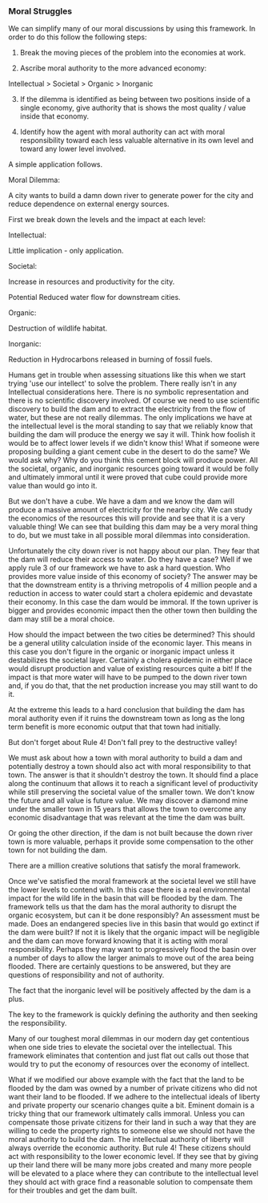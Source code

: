 
### Moral Struggles

We can simplify many of our moral discussions by using this framework. In order to do this follow the following steps:

1. Break the moving pieces of the problem into the economies at work.

2. Ascribe moral authority to the more advanced economy:

Intellectual > Societal > Organic > Inorganic

3. If the dilemma is identified as being between two positions inside of a single economy, give authority that is shows the most quality / value inside that economy.

4. Identify how the agent with moral authority can act with moral responsibility toward each less valuable alternative in its own level and toward any lower level involved.

A simple application follows.

Moral Dilemma:

A city wants to build a damn down river to generate power for the city and reduce dependence on external energy sources.

First we break down the levels and the impact at each level:

Intellectual:

Little implication - only application.

Societal:

Increase in resources and productivity for the city.

Potential Reduced water flow for downstream cities.

Organic:

Destruction of wildlife habitat.

Inorganic:

Reduction in Hydrocarbons released in burning of fossil fuels.

Humans get in trouble when assessing situations like this when we start trying 'use our intellect' to solve the problem. There really isn't in any Intellectual considerations here. There is no symbolic representation and there is no scientific discovery involved. Of course we need to use scientific discovery to build the dam and to extract the electricity from the flow of water, but these are not really dilemmas. The only implications we have at the intellectual level is the moral standing to say that we reliably know that building the dam will produce the energy we say it will. Think how foolish it would be to affect lower levels if we didn't know this! What if someone were proposing building a giant cement cube in the desert to do the same? We would ask why? Why do you think this cement block will produce power. All the societal, organic, and inorganic resources going toward it would be folly and ultimately immoral until it were proved that cube could provide more value than would go into it.

But we don't have a cube. We have a dam and we know the dam will produce a massive amount of electricity for the nearby city. We can study the economics of the resources this will provide and see that it is a very valuable thing! We can see that building this dam may be a very moral thing to do, but we must take in all possible moral dilemmas into consideration.

Unfortunately the city down river is not happy about our plan. They fear that the dam will reduce their access to water. Do they have a case? Well if we apply rule 3 of our framework we have to ask a hard question. Who provides more value inside of this economy of society? The answer may be that the downstream entity is a thriving metropolis of 4 million people and a reduction in access to water could start a cholera epidemic and devastate their economy. In this case the dam would be immoral. If the town upriver is bigger and provides economic impact then the other town then building the dam may still be a moral choice.

How should the impact between the two cities be determined? This should be a general utility calculation inside of the economic layer. This means in this case you don't figure in the organic or inorganic impact unless it destabilizes the societal layer. Certainly a cholera epidemic in either place would disrupt production and value of existing resources quite a bit! If the impact is that more water will have to be pumped to the down river town and, if you do that, that the net production increase you may still want to do it.

At the extreme this leads to a hard conclusion that building the dam has moral authority even if it ruins the downstream town as long as the long term benefit is more economic output that that town had initially.

But don't forget about Rule 4! Don't fall prey to the destructive valley!

We must ask about how a town with moral authority to build a dam and potentially destroy a town should also act with moral responsibility to that town. The answer is that it shouldn't destroy the town. It should find a place along the continuum that allows it to reach a significant level of productivity while still preserving the societal value of the smaller town. We don't know the future and all value is future value. We may discover a diamond mine under the smaller town in 15 years that allows the town to overcome any economic disadvantage that was relevant at the time the dam was built.

Or going the other direction, if the dam is not built because the down river town is more valuable, perhaps it provide some compensation to the other town for not building the dam.

There are a million creative solutions that satisfy the moral framework.

Once we've satisfied the moral framework at the societal level we still have the lower levels to contend with. In this case there is a real environmental impact for the wild life in the basin that will be flooded by the dam. The framework tells us that the dam has the moral authority to disrupt the organic ecosystem, but can it be done responsibly? An assessment must be made. Does an endangered species live in this basin that would go extinct if the dam were built? If not it is likely that the organic impact will be negligible and the dam can move forward knowing that it is acting with moral responsibility. Perhaps they may want to progressively flood the basin over a number of days to allow the larger animals to move out of the area being flooded. There are certainly questions to be answered, but they are questions of responsibility and not of authority.

The fact that the inorganic level will be positively affected by the dam is a plus.

The key to the framework is quickly defining the authority and then seeking the responsibility.

Many of our toughest moral dilemmas in our modern day get contentious when one side tries to elevate the societal over the intellectual. This framework eliminates that contention and just flat out calls out those that would try to put the economy of resources over the economy of intellect.

What if we modified our above example with the fact that the land to be flooded by the dam was owned by a number of private citizens who did not want their land to be flooded. If we adhere to the intellectual ideals of liberty and private property our scenario changes quite a bit. Eminent domain is a tricky thing that our framework ultimately calls immoral. Unless you can compensate those private citizens for their land in such a way that they are willing to cede the property rights to someone else we should not have the moral authority to build the dam. The intellectual authority of liberty will always override the economic authority. But rule 4! These citizens should act with responsibility to the lower economic level. If they see that by giving up their land there will be many more jobs created and many more people will be elevated to a place where they can contribute to the intellectual level they should act with grace find a reasonable solution to compensate them for their troubles and get the dam built.
